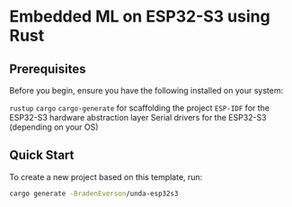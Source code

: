# Embedded ML on ESP32-S3 using Rust
## Prerequisites
Before you begin, ensure you have the following installed on your system:

`rustup`
`cargo`
`cargo-generate` for scaffolding the project
`ESP-IDF` for the ESP32-S3 hardware abstraction layer
Serial drivers for the ESP32-S3 (depending on your OS)

## Quick Start
To create a new project based on this template, run:

```bash
cargo generate -BradenEverson/unda-esp32s3
```
